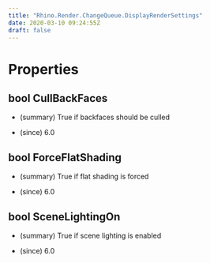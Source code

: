 ```yaml
---
title: "Rhino.Render.ChangeQueue.DisplayRenderSettings"
date: 2020-03-10 09:24:55Z
draft: false
---
```


# Properties
## bool CullBackFaces
- (summary) 
     True if backfaces should be culled
     
- (since) 6.0
## bool ForceFlatShading
- (summary) 
     True if flat shading is forced
     
- (since) 6.0
## bool SceneLightingOn
- (summary) 
     True if scene lighting is enabled
     
- (since) 6.0
